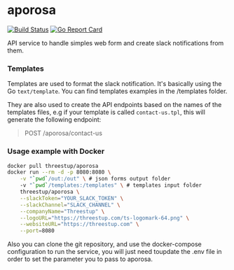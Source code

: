 aporosa
=======
[![Build Status](https://travis-ci.org/Threestup/aporosa.svg?branch=master)](https://travis-ci.org/Threestup/aporosa) [![Go Report Card](https://goreportcard.com/badge/github.com/threestup/aporosa)](https://goreportcard.com/report/github.com/threestup/aporosa)

API service to handle simples web form and create slack notifications from them.

### Templates
Templates are used to format the slack notification. It's basically using the Go `text/template`.
You can find templates examples in the /templates folder.

They are also used to create the API endpoints based on the names of the templates files, e.g if your template is called `contact-us.tpl`, this will generate the following endpoint:
> POST /aporosa/contact-us

### Usage example with Docker
```bash
docker pull threestup/aporosa
docker run --rm -d -p 8080:8080 \
	-v "`pwd`/out:/out" \ # json forms output folder
	-v "`pwd`/templates:/templates" \ # templates input folder
	threestup/aporosa \
	--slackToken="YOUR_SLACK_TOKEN" \
	--slackChannel="SLACK_CHANNEL" \
	--companyName="Threestup" \
	--logoURL="https://threestup.com/ts-logomark-64.png" \
	--websiteURL="https://threestup.com" \
	--port=8080
```

Also you can clone the git repository, and use the docker-compose configuration to run the service, you will just need toupdate the .env file in order to set the parameter you to pass to aporosa.
